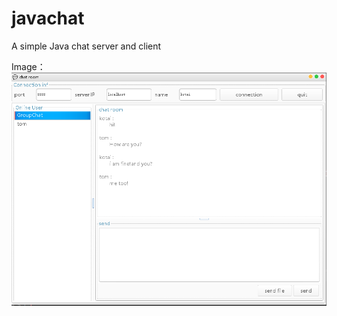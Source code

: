 # javachat
A simple Java chat server and client

Image：
![Alt text](https://github.com/skotai/javachat/blob/main/image/m1.png)
